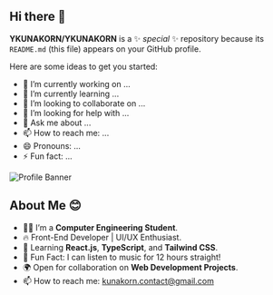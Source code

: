 ## Hi there 👋


**YKUNAKORN/YKUNAKORN** is a ✨ _special_ ✨ repository because its `README.md` (this file) appears on your GitHub profile.

Here are some ideas to get you started:

- 🔭 I’m currently working on ...
- 🌱 I’m currently learning ...
- 👯 I’m looking to collaborate on ...
- 🤔 I’m looking for help with ...
- 💬 Ask me about ...
- 📫 How to reach me: ...
- 😄 Pronouns: ...
- ⚡ Fun fact: ...



<img src="https://cdn3.f-cdn.com/contestentries/1683544/29258875/5de652e07bf20_thumb900.jpg" alt="Profile Banner">

## About Me 😊

- 👨‍💻 I’m a **Computer Engineering Student**.
- 🔥 Front-End Developer | UI/UX Enthusiast.
- 🎯 Learning **React.js**, **TypeScript**, and **Tailwind CSS**.
- 🎵 Fun Fact: I can listen to music for 12 hours straight!
- 🌍 Open for collaboration on **Web Development Projects**.
- 📫 How to reach me: kunakorn.contact@gmail.com
